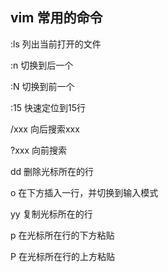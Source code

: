 ## vim 常用的命令

:ls 列出当前打开的文件

:n 切换到后一个

:N 切换到前一个

:15 快速定位到15行

/xxx 向后搜索xxx

?xxx 向前搜索

dd 删除光标所在的行

o  在下方插入一行，并切换到输入模式

yy 复制光标所在的行

p  在光标所在行的下方粘贴

P  在光标所在行的上方粘贴
